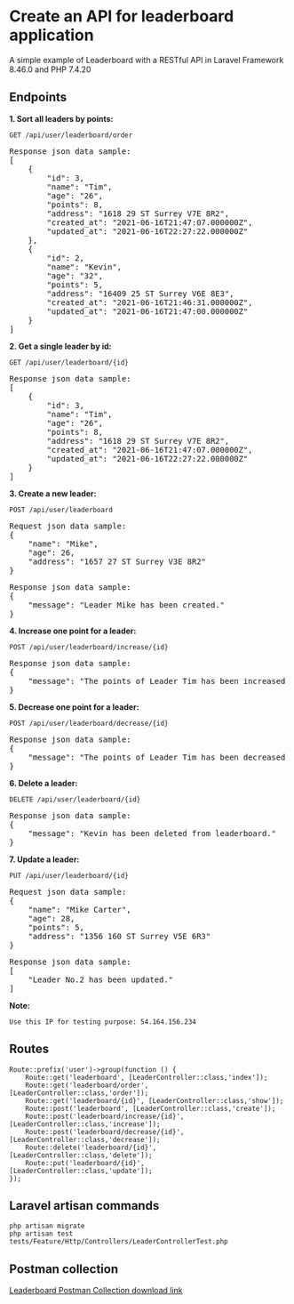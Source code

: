 # Create an API for leaderboard application

A simple example of Leaderboard with a RESTful API in Laravel Framework 8.46.0 and PHP 7.4.20

## Endpoints

**1. Sort all leaders by points:**

`GET /api/user/leaderboard/order`
<pre>
Response json data sample:
[
    {
        "id": 3,
        "name": "Tim",
        "age": "26",
        "points": 8,
        "address": "1618 29 ST Surrey V7E 8R2",
        "created_at": "2021-06-16T21:47:07.000000Z",
        "updated_at": "2021-06-16T22:27:22.000000Z"
    },
    {
        "id": 2,
        "name": "Kevin",
        "age": "32",
        "points": 5,
        "address": "16409 25 ST Surrey V6E 8E3",
        "created_at": "2021-06-16T21:46:31.000000Z",
        "updated_at": "2021-06-16T21:47:00.000000Z"
    }
]
</pre>

**2. Get a single leader by id:**

`GET /api/user/leaderboard/{id}`

<pre>
Response json data sample:
[
    {
        "id": 3,
        "name": "Tim",
        "age": "26",
        "points": 8,
        "address": "1618 29 ST Surrey V7E 8R2",
        "created_at": "2021-06-16T21:47:07.000000Z",
        "updated_at": "2021-06-16T22:27:22.000000Z"
    }
]
</pre>

**3. Create a new leader:**

`POST /api/user/leaderboard`
<pre>
Request json data sample:
{
    "name": "Mike",
    "age": 26,
    "address": "1657 27 ST Surrey V3E 8R2"
}
</pre>

<pre>
Response json data sample:
{
    "message": "Leader Mike has been created."
}
</pre>

**4. Increase one point for a leader:**

`POST /api/user/leaderboard/increase/{id}`

<pre>
Response json data sample:
{
    "message": "The points of Leader Tim has been increased by 1, equals to 8"
}
</pre>

**5. Decrease one point for a leader:**

`POST /api/user/leaderboard/decrease/{id}`

<pre>
Response json data sample:
{
    "message": "The points of Leader Tim has been decreased by 1, equals to 3"
}
</pre>

**6. Delete a leader:**

`DELETE /api/user/leaderboard/{id}`

<pre>
Response json data sample:
{
    "message": "Kevin has been deleted from leaderboard."
}
</pre>

**7. Update a leader:**

`PUT /api/user/leaderboard/{id}`
<pre>
Request json data sample:
{
    "name": "Mike Carter",
    "age": 28,
    "points": 5,
    "address": "1356 160 ST Surrey V5E 6R3"
}
</pre>

<pre>
Response json data sample:
[
    "Leader No.2 has been updated."
]
</pre>

**Note:**

`Use this IP for testing purpose: 54.164.156.234`

## Routes

```
Route::prefix('user')->group(function () {
    Route::get('leaderboard', [LeaderController::class,'index']);
    Route::get('leaderboard/order', [LeaderController::class,'order']);
    Route::get('leaderboard/{id}', [LeaderController::class,'show']);
    Route::post('leaderboard', [LeaderController::class,'create']);
    Route::post('leaderboard/increase/{id}', [LeaderController::class,'increase']);
    Route::post('leaderboard/decrease/{id}', [LeaderController::class,'decrease']);
    Route::delete('leaderboard/{id}', [LeaderController::class,'delete']);
    Route::put('leaderboard/{id}', [LeaderController::class,'update']);
});
```

## Laravel artisan commands

```
php artisan migrate
php artisan test tests/Feature/Http/Controllers/LeaderControllerTest.php
```

## Postman collection
[Leaderboard Postman Collection download link](https://drive.google.com/file/d/1xa8p2vt-hdz-JGwlE9RThq0YWAzz02Oi/view?usp=sharing)
